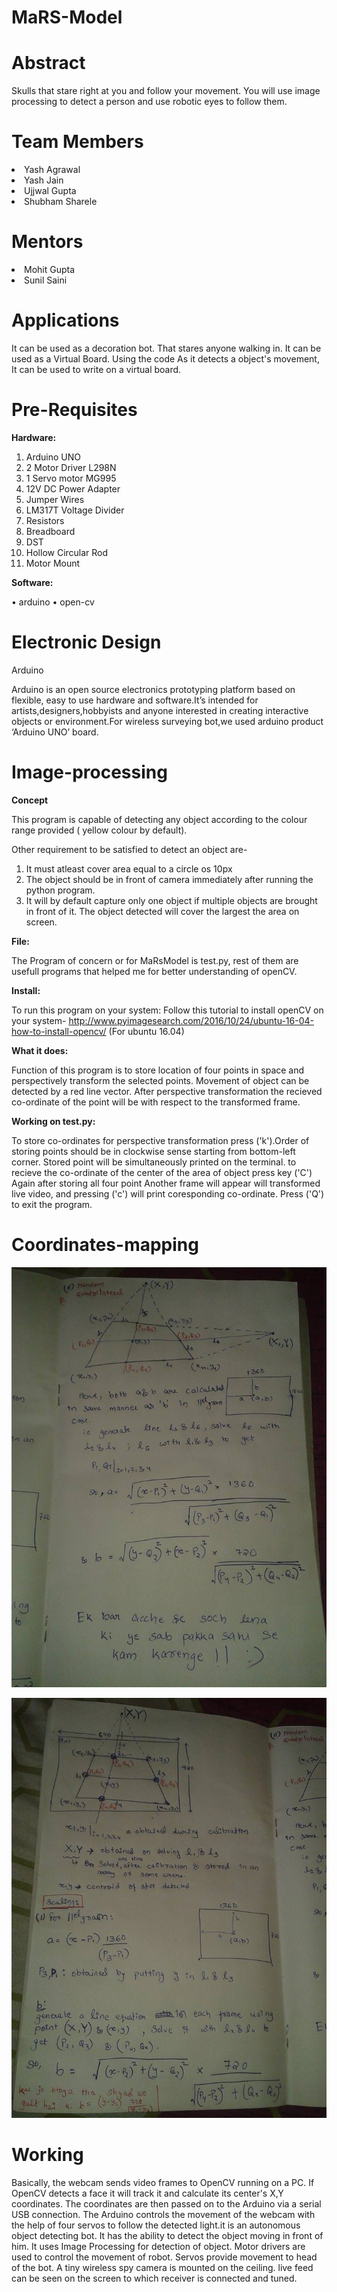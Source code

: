 # MaRS-Model
# Abstract

Skulls that stare right at you and follow your movement. You will use image processing to detect a person and use robotic eyes to follow them.

# Team Members

<li>Yash Agrawal</li>
<li>Yash Jain</li>
<li>Ujjwal Gupta</li>
<li>Shubham Sharele</li>

# Mentors

<li>Mohit Gupta</li>
<li>Sunil Saini</li>

# Applications

It can be used as a decoration bot. That stares anyone walking in.
It can be used as a Virtual Board. Using the code As it detects a object's movement, It can be used to write on a virtual board.

# Pre-Requisites
 
 <b>Hardware:</b>
<ol>
<li>Arduino UNO</li>
<li>2	Motor Driver L298N</li>
<li>1 Servo motor MG995</li>
<li>12V DC Power Adapter</li>
<li>Jumper Wires</li>
<li>LM317T Voltage Divider</li>
<li>Resistors</li>
<li>Breadboard</li>
<li>DST</li>
<li>Hollow Circular Rod</li>
<li>Motor Mount</li>
</ol>

 <b>Software:</b>
 
•	arduino
• open-cv

# Electronic Design

Arduino

Arduino is an open source electronics prototyping platform based on flexible, easy to use hardware and software.It’s intended for artists,designers,hobbyists and anyone interested in creating interactive objects or environment.For wireless surveying bot,we used arduino product ‘Arduino UNO’ board.



# Image-processing
<b>Concept</b>

This program is capable of detecting any object according to the colour range provided ( yellow colour by default).

Other requirement to be satisfied to detect an object are-
1. It must atleast cover area equal to a circle os 10px
2. The object should be in front of camera immediately after running the python program.
3. It will by default capture only one object if multiple objects are brought in front of it. The object detected will cover the largest the area on screen.

<b>File:</b>

The Program of concern or for MaRsModel is test.py, rest of them are usefull programs that helped me for better understanding of openCV.

<b>Install:</b>

To run this program on your system:
Follow this tutorial to install openCV on your system- http://www.pyimagesearch.com/2016/10/24/ubuntu-16-04-how-to-install-opencv/ (For ubuntu 16.04)

<b>What it does:</b>

Function of this program is to store location of four points in space and perspectively transform the selected points. Movement of object can be detected by a red line vector.
After perspective transformation the recieved co-ordinate of the point will be with respect to the transformed frame.

<b>Working on test.py:</b>

To store co-ordinates for perspective transformation press ('k').Order of storing points should be in clockwise sense starting from bottom-left corner. Stored point will be simultaneously printed on the terminal. to recieve the co-ordinate of the center of the area of object press key ('C')
Again after storing all four point Another frame will appear will transformed live video, and pressing ('c') will print coresponding co-ordinate.
Press ('Q') to exit the program.

# Coordinates-mapping

</p><div><img src="https://github.com/marsiitr/MaRS-Model/blob/master/coordinate-mapping/10819098_617672011688274_589552868_n.jpg"></div></li>

</p><div><img src="https://github.com/marsiitr/MaRS-Model/blob/master/coordinate-mapping/10836216_617671951688280_279821094_n.jpg"></div></li>

# Working

Basically, the webcam sends video frames to OpenCV running on a PC. If OpenCV detects a face it will track it and calculate its center's X,Y coordinates. The coordinates are then passed on to the Arduino via a serial USB connection. The Arduino controls the movement of the webcam with the help of four servos to follow the detected light.it is an autonomous object detecting bot. It has the ability to detect the object moving in front of him. It uses Image Processing for detection of object. Motor drivers are used to control the movement of robot. Servos provide movement to head of the bot. A tiny wireless spy camera is mounted on the ceiling. live feed can be seen on the screen to which receiver is connected and tuned.

